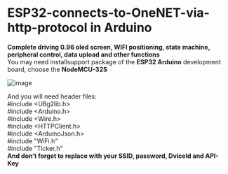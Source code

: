 # ESP32-connects-to-OneNET-via-http-protocol in Arduino
**Complete driving 0.96 oled screen, WIFI positioning, state machine, peripheral control, data upload and other functions**    
You may need installsupport package of the **ESP32 Arduino** development board, choose the **NodeMCU-32S**

![image](https://user-images.githubusercontent.com/39904013/148646891-4cc146cb-851f-4075-ba14-1218bd636e53.png)


And you will need header files:  
#include <U8g2lib.h>  
#include <Arduino.h>  
#include <Wire.h>  
#include <HTTPClient.h>  
#include <ArduinoJson.h>  
#include "WiFi.h"   
#include "Ticker.h"  
**And don’t forget to replace with your SSID, password, DviceId and API-Key**
